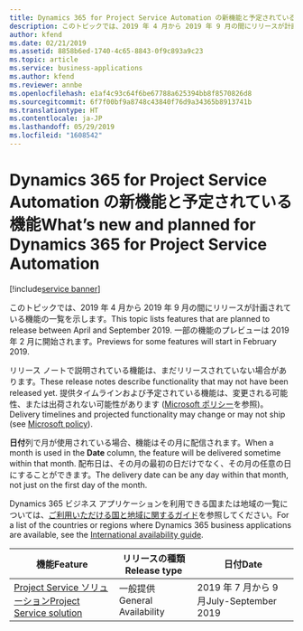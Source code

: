 ```yaml
---
title: Dynamics 365 for Project Service Automation の新機能と予定されている機能 (2019 年 4 月)
description: このトピックでは、2019 年 4 月から 2019 年 9 月の間にリリースが計画されている機能の一覧を示します。
author: kfend
ms.date: 02/21/2019
ms.assetid: 8858b6ed-1740-4c65-8843-0f9c893a9c23
ms.topic: article
ms.service: business-applications
ms.author: kfend
ms.reviewer: annbe
ms.openlocfilehash: e1af4c93c64f6be67788a625394bb8f8570826d8
ms.sourcegitcommit: 6f7f00bf9a8748c43840f76d9a34365b8913741b
ms.translationtype: HT
ms.contentlocale: ja-JP
ms.lasthandoff: 05/29/2019
ms.locfileid: "1608542"
---
```

#  <a name="whats-new-and-planned-for-dynamics-365-for-project-service-automation"></a><span data-ttu-id="00ad7-103">Dynamics 365 for Project Service Automation の新機能と予定されている機能</span><span class="sxs-lookup"><span data-stu-id="00ad7-103">What’s new and planned for Dynamics 365 for Project Service Automation</span></span>
[!include[service banner](../../includes/service.md)]

<span data-ttu-id="00ad7-104">このトピックでは、2019 年 4 月から 2019 年 9 月の間にリリースが計画されている機能の一覧を示します。</span><span class="sxs-lookup"><span data-stu-id="00ad7-104">This topic lists features that are planned to release between April and September 2019.</span></span> <span data-ttu-id="00ad7-105">一部の機能のプレビューは 2019 年 2 月に開始されます。</span><span class="sxs-lookup"><span data-stu-id="00ad7-105">Previews for some features will start in February 2019.</span></span>

<span data-ttu-id="00ad7-106">リリース ノートで説明されている機能は、まだリリースされていない場合があります。</span><span class="sxs-lookup"><span data-stu-id="00ad7-106">These release notes describe functionality that may not have been released yet.</span></span> <span data-ttu-id="00ad7-107">提供タイムラインおよび予定されている機能は、変更される可能性、または出荷されない可能性があります ([Microsoft ポリシー](https://go.microsoft.com/fwlink/p/?linkid=2007332)を参照)。</span><span class="sxs-lookup"><span data-stu-id="00ad7-107">Delivery timelines and projected functionality may change or may not ship (see [Microsoft policy](https://go.microsoft.com/fwlink/p/?linkid=2007332)).</span></span>

<span data-ttu-id="00ad7-108">**日付**列で月が使用されている場合、機能はその月に配信されます。</span><span class="sxs-lookup"><span data-stu-id="00ad7-108">When a month is used in the **Date** column, the feature will be delivered sometime within that month.</span></span> <span data-ttu-id="00ad7-109">配布日は、その月の最初の日だけでなく、その月の任意の日にすることができます。</span><span class="sxs-lookup"><span data-stu-id="00ad7-109">The delivery date can be any day within that month, not just on the first day of the month.</span></span>

<span data-ttu-id="00ad7-110">Dynamics 365 ビジネス アプリケーションを利用できる国または地域の一覧については、[ご利用いただける国と地域に関するガイド](https://aka.ms/dynamics_365_international_availability_deck)を参照してください。</span><span class="sxs-lookup"><span data-stu-id="00ad7-110">For a list of the countries or regions where Dynamics 365 business applications are available, see the [International availability guide](https://aka.ms/dynamics_365_international_availability_deck).</span></span>


| <span data-ttu-id="00ad7-111">機能</span><span class="sxs-lookup"><span data-stu-id="00ad7-111">Feature</span></span>                                             | <span data-ttu-id="00ad7-112">リリースの種類</span><span class="sxs-lookup"><span data-stu-id="00ad7-112">Release type</span></span>         | <span data-ttu-id="00ad7-113">日付</span><span class="sxs-lookup"><span data-stu-id="00ad7-113">Date</span></span> |
|-----------------------------------------------------|----------------------|----------------------|
| [<span data-ttu-id="00ad7-114">Project Service ソリューション</span><span class="sxs-lookup"><span data-stu-id="00ad7-114">Project Service solution</span></span>](project-service-solution.md)                         | <span data-ttu-id="00ad7-115">一般提供</span><span class="sxs-lookup"><span data-stu-id="00ad7-115">General Availability</span></span> | <span data-ttu-id="00ad7-116">2019 年 7 月から 9 月</span><span class="sxs-lookup"><span data-stu-id="00ad7-116">July-September 2019</span></span>           |
